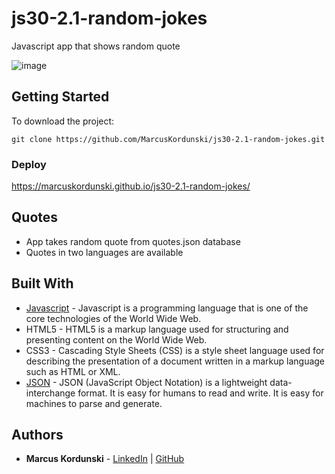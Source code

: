 # js30-2.1-random-jokes
Javascript app that shows random quote

![image](https://user-images.githubusercontent.com/95471509/190904893-d407a2c4-8a76-4342-8a71-ecfbabe6e20c.png)


## Getting Started
To download the project:
```
git clone https://github.com/MarcusKordunski/js30-2.1-random-jokes.git
```
### Deploy
https://marcuskordunski.github.io/js30-2.1-random-jokes/
## Quotes
* App takes random quote from quotes.json database
* Quotes in two languages are available 
## Built With
* [Javascript](https://www.javascript.com/) - Javascript is a programming language that is one of the core technologies of the World Wide Web.
* HTML5 - HTML5 is a markup language used for structuring and presenting content on the World Wide Web.
* CSS3 - Cascading Style Sheets (CSS) is a style sheet language used for describing the presentation of a document written in a markup language such as HTML or XML.
* [JSON](https://www.json.org/json-en.html) - JSON (JavaScript Object Notation) is a lightweight data-interchange format. It is easy for humans to read and write. It is easy for machines to parse and generate.
## Authors

* **Marcus Kordunski** - 
[LinkedIn](https://www.linkedin.com/in/marcus-kordunski/) | 
[GitHub](https://github.com/MarcusKordunski)
